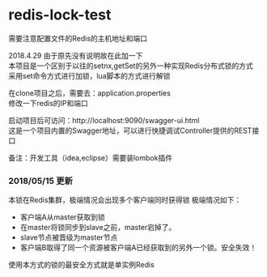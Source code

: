 # redis-lock-test
需要注意配置文件的Redis的主机地址和端口

2018.4.29 由于原先没有说明故在此加一下<br> 
本项目是一个区别于以往的setnx,getSet的另外一种实现Redis分布式锁的方式<br> 
采用set命令方式进行加锁，lua脚本的方式进行解锁<br> 

在clone项目之后，需要去：application.properties <br> 
修改一下redis的IP和端口<br> 

启动项目后可访问：http://localhost:9090/swagger-ui.html<br> 
这是一个项目内置的Swagger地址，可以进行快捷调试Controller提供的REST接口<br> 

备注：开发工具（idea,eclipse）需要装lombok插件

### 2018/05/15 更新 ###
本锁在Redis集群，极端情况会出现多个客户端同时获得锁
极端情况如下：
- 客户端A从master获取到锁
- 在master将锁同步到slave之前，master宕掉了。
- slave节点被晋级为master节点
- 客户端B取得了同一个资源被客户端A已经获取到的另外一个锁。安全失效！

使用本方式的锁的最安全方式就是单实例Redis

